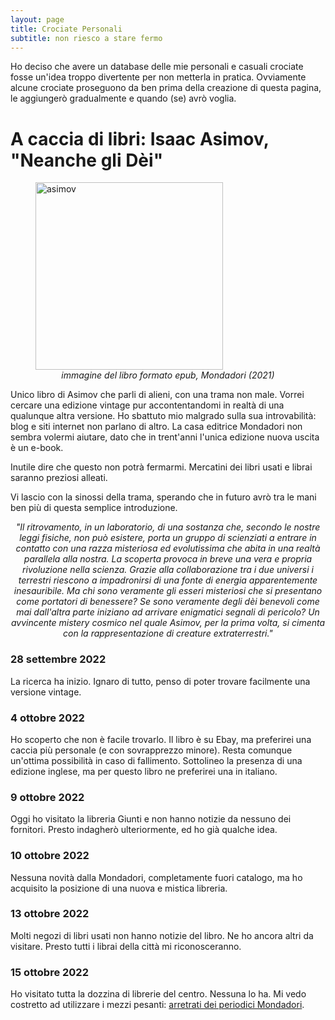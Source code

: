 ```yaml
---
layout: page
title: Crociate Personali
subtitle: non riesco a stare fermo
---
```


Ho deciso che avere un database delle mie personali e casuali crociate fosse un'idea troppo divertente per non metterla in pratica. Ovviamente alcune crociate proseguono da ben prima della creazione di questa pagina, le aggiungerò gradualmente e quando (se) avrò voglia.

# A caccia di libri: Isaac Asimov, "Neanche gli Dèi"
<figure>
  <img src="https://user-images.githubusercontent.com/64229723/194760144-1a2fc30c-7157-46f9-87c9-01a22780fbd3.jpg" alt="asimov" class="center" width="300"/>
  <figcaption><center><em>immagine del libro formato epub, Mondadori (2021)</em></center></figcaption>
</figure>
Unico libro di Asimov che parli di alieni, con una trama non male. Vorrei cercare una edizione vintage  pur accontentandomi in realtà di una qualunque altra versione. 
Ho sbattuto mio malgrado sulla sua introvabilità: blog e siti internet non parlano di altro. La casa editrice Mondadori non sembra volermi aiutare, dato che in trent'anni l'unica edizione nuova uscita è un e-book.

Inutile dire che questo non potrà fermarmi. Mercatini dei libri usati e librai saranno preziosi alleati. 

Vi lascio con la sinossi della trama, sperando che in futuro avrò tra le mani ben più di questa semplice introduzione.

<block>
  <center><em>
  "Il ritrovamento, in un laboratorio, di una sostanza che, secondo le nostre leggi fisiche, non può esistere, porta un gruppo di scienziati a entrare in contatto con una razza misteriosa ed evolutissima che abita in una realtà parallela alla nostra. La scoperta provoca in breve una vera e propria rivoluzione nella scienza. Grazie alla collaborazione tra i due universi i terrestri riescono a impadronirsi di una fonte di energia apparentemente inesauribile. Ma chi sono veramente gli esseri misteriosi che si presentano come portatori di benessere? Se sono veramente degli dèi benevoli come mai dall'altra parte iniziano ad arrivare enigmatici segnali di pericolo? Un avvincente mistery cosmico nel quale Asimov, per la prima volta, si cimenta con la rappresentazione di creature extraterrestri."
  </em></center>
 </block>



### 28 settembre 2022
La ricerca ha inizio. Ignaro di tutto, penso di poter trovare facilmente una versione vintage.

### 4 ottobre 2022
Ho scoperto che non è facile trovarlo. Il libro è su Ebay, ma preferirei una caccia più personale (e con sovrapprezzo minore). Resta comunque un'ottima possibilità in caso di fallimento. Sottolineo la presenza di una edizione inglese, ma per questo libro ne preferirei una in italiano.

### 9 ottobre 2022
Oggi ho visitato la libreria Giunti e non hanno notizie da nessuno dei fornitori. Presto indagherò ulteriormente, ed ho già qualche idea.

### 10 ottobre 2022
Nessuna novità dalla Mondadori, completamente fuori catalogo, ma ho acquisito la posizione di una nuova e mistica libreria.

### 13 ottobre 2022
Molti negozi di libri usati non hanno notizie del libro. Ne ho ancora altri da visitare. Presto tutti i librai della città mi riconosceranno.

### 15 ottobre 2022
Ho visitato tutta la dozzina di librerie del centro. Nessuna lo ha. Mi vedo costretto ad utilizzare i mezzi pesanti: [arretrati dei periodici Mondadori](https://arretrati.mondadori.it/privati/fascicolo-n-20210222-di-urania-collezione.html).


